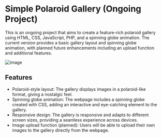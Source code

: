 # Simple Polaroid Gallery (Ongoing Project)
This is an ongoing project that aims to create a feature-rich polaroid gallery using HTML, CSS, JavaScript, PHP, and a spinning globe animation. The current version provides a basic gallery layout and spinning globe animation, with planned future enhancements including an upload function and additional features.

![image](https://github.com/mebenbenyo/polaroid-gallery/assets/117006580/76604064-e374-4b13-bf29-d7d227b54747)


## Features

- Polaroid-style layout: The gallery displays images in a polaroid-like format, giving a nostalgic feel.
- Spinning globe animation: The webpage includes a spinning globe created with CSS, adding an interactive and eye-catching element to the gallery.
- Responsive design: The gallery is responsive and adapts to different screen sizes, providing a seamless experience across devices.
- Image upload function (planned): Users will be able to upload their own images to the gallery directly from the webpage.

